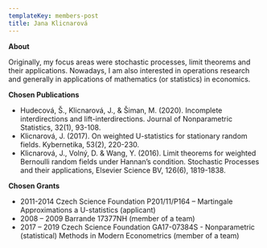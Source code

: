 ```yaml
---
templateKey: members-post
title: Jana Klicnarová
---
```

**About**

Originally, my focus areas were stochastic processes, limit theorems and their applications. Nowadays, I am also interested in operations research and generally in applications of mathematics (or statistics) in economics.

**Chosen Publications**

* Hudecová, Š., Klicnarová, J., & Šiman, M. (2020). Incomplete interdirections and lift-interdirections. Journal of Nonparametric Statistics, 32(1), 93-108.
* Klicnarová, J. (2017). On weighted U-statistics for stationary random fields. Kybernetika, 53(2), 220-230.
* Klicnarová, J., Volný, D. & Wang, Y. (2016). Limit theorems for weighted Bernoulli random fields under Hannan’s condition. Stochastic Processes and their applications, Elsevier Science BV, 126(6), 1819-1838.

**Chosen Grants**

* 2011-2014 Czech Science Foundation P201/11/P164 – Martingale Approximations a U-statistics (applicant)
* 2008 – 2009 Barrande 17377NH (member of a team)
* 2017 – 2019 Czech Science Foundation GA17-07384S - Nonparametric (statistical) Methods in Modern Econometrics (member of a team)